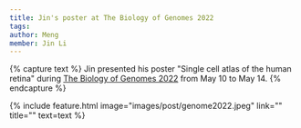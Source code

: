 ```yaml
---
title: Jin's poster at The Biology of Genomes 2022
tags:
author: Meng
member: Jin Li
---
```


{% capture text %} Jin presented his poster "Single cell atlas of the human retina" during [The Biology of Genomes 2022](https://meetings.cshl.edu/abstracts.aspx?meet=GENOME&year=22) from May 10 to May 14.
{% endcapture %}

{% include feature.html image="images/post/genome2022.jpeg" link="" title="" text=text %}
